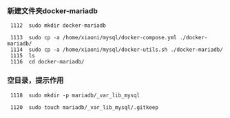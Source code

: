  ### 新建文件夹docker-mariadb 
```
 1112  sudo mkdir docker-mariadb
```

``` 
 1113  sudo cp -a /home/xiaoni/mysql/docker-compose.yml ./docker-mariadb/
 1114  sudo cp -a /home/xiaoni/mysql/docker-utils.sh ./docker-mariadb/
 1115  ls
 1116  cd docker-mariadb/
``` 
 
 ### 空目录，提示作用
```
 1118  sudo mkdir -p mariadb/_var_lib_mysql

 1120  sudo touch mariadb/_var_lib_mysql/.gitkeep
```
